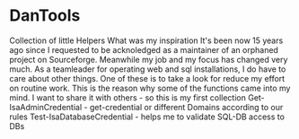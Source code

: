 # DanTools
Collection of little Helpers
What was my inspiration
It's been now 15 years ago since I requested to be acknoledged as a maintainer of an orphaned project on Sourceforge.
Meanwhile my job and my focus has changed very much.
As a teamleader for operating web and sql installations, I do have to care about other things.
One of these is to take a look for reduce my effort on routine work.
This is the reason why some of the functions came into my mind.
I want to share it with others - so this is my first collection
Get-IsaAdminCredential - get-credential or different Domains according to our rules
Test-IsaDatabaseCredential - helps me to validate SQL-DB access to DBs
